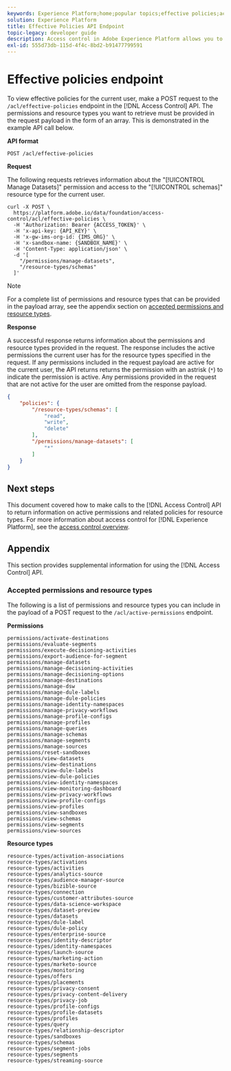 ```yaml
---
keywords: Experience Platform;home;popular topics;effective policies;access control api
solution: Experience Platform
title: Effective Policies API Endpoint
topic-legacy: developer guide
description: Access control in Adobe Experience Platform allows you to manage roles and permissions for various Platform capabilities by using the Adobe Admin Console. This document serves as a guide for how to view effective policies using the access control API for Adobe Experience Platform.
exl-id: 555d73db-115d-4f4c-8bd2-b91477799591
---
```

# Effective policies endpoint

To view effective policies for the current user, make a POST request to the `/acl/effective-policies` endpoint in the [!DNL Access Control] API. The permissions and resource types you want to retrieve must be provided in the request payload in the form of an array. This is demonstrated in the example API call below.

**API format**

```http
POST /acl/effective-policies
```

**Request**

The following requests retrieves information about the "[!UICONTROL Manage Datasets]" permission and access to the "[!UICONTROL schemas]" resource type for the current user.

```shell
curl -X POST \
  https://platform.adobe.io/data/foundation/access-control/acl/effective-policies \
  -H 'Authorization: Bearer {ACCESS_TOKEN}' \
  -H 'x-api-key: {API_KEY}' \
  -H 'x-gw-ims-org-id: {IMS_ORG}' \
  -H 'x-sandbox-name: {SANDBOX_NAME}' \
  -H 'Content-Type: application/json' \
  -d '[
    "/permissions/manage-datasets",
    "/resource-types/schemas"
  ]'
```

>[!NOTE]
>
>For a complete list of permissions and resource types that can be provided in the payload array, see the appendix section on [accepted permissions and resource types](#accepted-permissions-and-resource-types).

**Response**

A successful response returns information about the permissions and resource types provided in the request. The response includes the active permissions the current user has for the resource types specified in the request. If any permissions included in the request payload are active for the current user, the API returns returns the permission with an astrisk (`*`) to indicate the permission is active. Any permissions provided in the request that are not active for the user are omitted from the response payload.

```json
{
    "policies": {
        "/resource-types/schemas": [
            "read",
            "write",
            "delete"
        ],
        "/permissions/manage-datasets": [
            "*"
        ]
    }
}
```

## Next steps

This document covered how to make calls to the [!DNL Access Control] API to return information on active permissions and related policies for resource types. For more information about access control for [!DNL Experience Platform], see the [access control overview](../home.md).

## Appendix

This section provides supplemental information for using the [!DNL Access Control] API.

### Accepted permissions and resource types

The following is a list of permissions and resource types you can include in the payload of a POST request to the `/acl/active-permissions` endpoint.

**Permissions**

```plaintext
permissions/activate-destinations
permissions/evaluate-segments
permissions/execute-decisioning-activities
permissions/export-audience-for-segment
permissions/manage-datasets
permissions/manage-decisioning-activities
permissions/manage-decisioning-options
permissions/manage-destinations
permissions/manage-dsw
permissions/manage-dule-labels
permissions/manage-dule-policies
permissions/manage-identity-namespaces
permissions/manage-privacy-workflows
permissions/manage-profile-configs
permissions/manage-profiles
permissions/manage-queries
permissions/manage-schemas
permissions/manage-segments
permissions/manage-sources
permissions/reset-sandboxes
permissions/view-datasets
permissions/view-destinations
permissions/view-dule-labels
permissions/view-dule-policies
permissions/view-identity-namespaces
permissions/view-monitoring-dashboard
permissions/view-privacy-workflows
permissions/view-profile-configs
permissions/view-profiles
permissions/view-sandboxes
permissions/view-schemas
permissions/view-segments
permissions/view-sources
```

**Resource types**

```plaintext
resource-types/activation-associations
resource-types/activations
resource-types/activities
resource-types/analytics-source
resource-types/audience-manager-source
resource-types/bizible-source
resource-types/connection
resource-types/customer-attributes-source
resource-types/data-science-workspace
resource-types/dataset-preview
resource-types/datasets
resource-types/dule-label
resource-types/dule-policy
resource-types/enterprise-source
resource-types/identity-descriptor
resource-types/identity-namespaces
resource-types/launch-source
resource-types/marketing-action
resource-types/marketo-source
resource-types/monitoring
resource-types/offers
resource-types/placements
resource-types/privacy-consent
resource-types/privacy-content-delivery
resource-types/privacy-job
resource-types/profile-configs
resource-types/profile-datasets
resource-types/profiles
resource-types/query
resource-types/relationship-descriptor
resource-types/sandboxes
resource-types/schemas
resource-types/segment-jobs
resource-types/segments
resource-types/streaming-source
```
